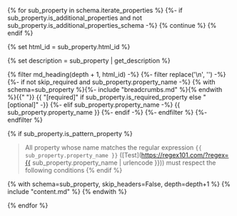 {% for sub_property in schema.iterate_properties %}
  {%- if sub_property.is_additional_properties and not sub_property.is_additional_properties_schema -%}
    {% continue %}
  {% endif %}

  {% set html_id = sub_property.html_id %}

  {% set description = sub_property | get_description %}
  
  {% filter md_heading(depth + 1, html_id) -%}
    {%- filter replace('\n', '') -%}
    {%- if not skip_required and sub_property.property_name -%}
        {% with schema=sub_property %}{%- include "breadcrumbs.md" %}{% endwith %}{{" "}}
        {{ "[required]" if sub_property.is_required_property else "[optional]" -}}
    {%- elif sub_property.property_name -%}
        {{ sub_property.property_name }}
    {%- endif -%}
    {%- endfilter %}
  {%- endfilter %}

  {% if sub_property.is_pattern_property %}
> All property whose name matches the regular expression 
```{{ sub_property.property_name }}``` ([Test](https://regex101.com/?regex={{ sub_property.property_name | urlencode }}))
must respect the following conditions
  {% endif %}


  {% with schema=sub_property, skip_headers=False, depth=depth+1 %}
    {% include "content.md" %}
  {% endwith %}

{% endfor %}